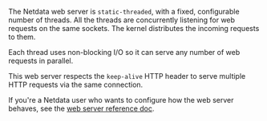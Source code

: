 

The Netdata web server is `static-threaded`, with a fixed, configurable number of threads. All the threads are
concurrently listening for web requests on the same sockets. The kernel distributes the incoming requests to them.

Each thread uses non-blocking I/O so it can serve any number of web requests in parallel.

This web server respects the `keep-alive` HTTP header to serve multiple HTTP requests via the same connection. 

If you're a Netdata user who wants to configure how the web server behaves, see the [web server reference
doc](/docs/agent/dashboards/reference-web-server).
